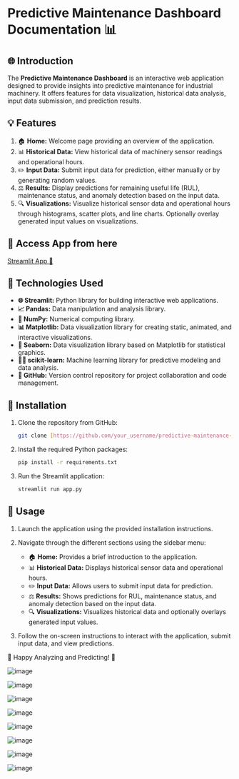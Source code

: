 # Predictive Maintenance Dashboard Documentation 📊

## 🌐 Introduction

The **Predictive Maintenance Dashboard** is an interactive web application designed to provide insights into predictive maintenance for industrial machinery. It offers features for data visualization, historical data analysis, input data submission, and prediction results.

## 💡 Features

1. 🏠 **Home:** Welcome page providing an overview of the application.
2. 📊 **Historical Data:** View historical data of machinery sensor readings and operational hours.
3. ✏️ **Input Data:** Submit input data for prediction, either manually or by generating random values.
4. ⚖️ **Results:** Display predictions for remaining useful life (RUL), maintenance status, and anomaly detection based on the input data.
5. 🔍 **Visualizations:** Visualize historical sensor data and operational hours through histograms, scatter plots, and line charts. Optionally overlay generated input values on visualizations.

## 📍 Access App from here

[Streamlit App 🔗](https://predictive-maintenance-for-industrial-equipment-project.streamlit.app/)

## 🚀 Technologies Used

* **🌐 Streamlit:** Python library for building interactive web applications.
* **📈 Pandas:** Data manipulation and analysis library.
* **🔢 NumPy:** Numerical computing library.
* **📊 Matplotlib:** Data visualization library for creating static, animated, and interactive visualizations.
* **🎨 Seaborn:** Data visualization library based on Matplotlib for statistical graphics.
* **🧑‍💻 scikit-learn:** Machine learning library for predictive modeling and data analysis.
* **💾 GitHub:** Version control repository for project collaboration and code management.

## 📅 Installation

1. Clone the repository from GitHub:

   ```bash
   git clone [https://github.com/your_username/predictive-maintenance-dashboard.git](https://github.com/Prasad777777/Predictive-Maintenance-for-Industrial-Equipment)
   ```
2. Install the required Python packages:

   ```bash
   pip install -r requirements.txt
   ```
3. Run the Streamlit application:

   ```bash
   streamlit run app.py
   ```

## 🔄 Usage

1. Launch the application using the provided installation instructions.
2. Navigate through the different sections using the sidebar menu:

   * 🏠 **Home:** Provides a brief introduction to the application.
   * 📊 **Historical Data:** Displays historical sensor data and operational hours.
   * ✏️ **Input Data:** Allows users to submit input data for prediction.
   * ⚖️ **Results:** Shows predictions for RUL, maintenance status, and anomaly detection based on the input data.
   * 🔍 **Visualizations:** Visualizes historical data and optionally overlays generated input values.
3. Follow the on-screen instructions to interact with the application, submit input data, and view predictions.

📄 Happy Analyzing and Predicting! 🚀


![image](https://github.com/rohanmatt/Predictive-Maintenance-for-Industrial-Equipment/assets/77683536/9f46c40f-eb92-4b75-9e5d-2605258f00bc)

![image](https://github.com/rohanmatt/Predictive-Maintenance-for-Industrial-Equipment/assets/77683536/587463f2-f741-42c4-b4f8-3c62f6a9fde6)

![image](https://github.com/rohanmatt/Predictive-Maintenance-for-Industrial-Equipment/assets/77683536/02a71a6e-3993-4507-9905-d028879f380c)

![image](https://github.com/rohanmatt/Predictive-Maintenance-for-Industrial-Equipment/assets/77683536/f23c6a82-db94-496c-8a56-d84ce3c3274b)

![image](https://github.com/rohanmatt/Predictive-Maintenance-for-Industrial-Equipment/assets/77683536/eaa2b499-2691-4828-825a-91346737b507)

![image](https://github.com/rohanmatt/Predictive-Maintenance-for-Industrial-Equipment/assets/77683536/88303e44-acde-45cf-bfba-d8b51018f34b)

![image](https://github.com/rohanmatt/Predictive-Maintenance-for-Industrial-Equipment/assets/77683536/16c834df-bf50-4d2c-ae70-21f2c1b3800f)

![image](https://github.com/rohanmatt/Predictive-Maintenance-for-Industrial-Equipment/assets/77683536/440bea1b-1a6e-40ce-a106-cbe0f475e7c8)







